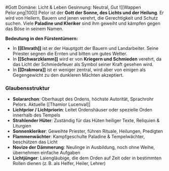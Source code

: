 #Gott
Domäne: Licht & Leben
Gesinnung: Neutral, Gut
![[Wappen Pelor.png|100]]
Pelor ist der **Gott der Sonne, des Lichts und der Heilung**. Er wird von Heilern, Bauern und jenen verehrt, die Gerechtigkeit und Schutz suchen. Viele **Paladine und Kleriker** sind ihm geweiht und kämpfen gegen das Böse in seinem Namen.

**Bedeutung in den Fürstentümern:**

- In **[[Elmrath]]** ist er der Hauptgott der Bauern und Landarbeiter. Seine Priester segnen die Ernten und bitten um gutes Wetter.
- In **[[Schwarzklamm]]** wird er von **Kriegern und Schmieden** verehrt, da das Licht der Schmiedefeuer als Symbol seiner Kraft gesehen wird.
- In **[[Drakmora]]** ist er weniger zentral, wird aber von einigen als Gegengewicht zu den dunkleren Mächten akzeptiert.
### Glaubensstruktur

* **Solararchon**: Oberhaupt des Ordens, höchste Autorität, Sprachrohr Pelors. Aktuelle [[Thamior Lucenval]]
* **Lichtprior / Lichtpriorin**: Leitet Ordenshäuser oder spezielle Orden innerhalb des Tempels
* **Strahlender Hüter**: Zuständig für das Hüten heiliger Texte, Reliquien & Liturgien
* **Sonnenkleriker**: Geweihte Priester, führen Rituale, Heilungen, Predigten
* **Flammenwächter**: Kampfgeschulte Paladine & Tempelwächter, beschützen das Licht
* **Novize der Dämmerung**: Neulinge in Ausbildung, noch ohne Weihe, übernehmen einfache Aufgaben
* **Lichtjünger**: Laiengläubige, die dem Orden auf Zeit oder in bestimmten Rollen dienen (z. B. als Helfer, Heiler, Lehrer)